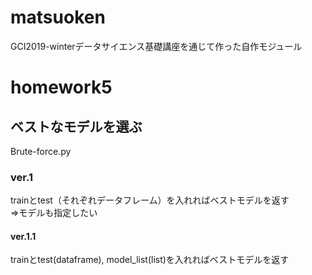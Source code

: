 # matsuoken
GCI2019-winterデータサイエンス基礎講座を通じて作った自作モジュール
# homework5
## ベストなモデルを選ぶ
Brute-force.py<br>
### ver.1
trainとtest（それぞれデータフレーム）を入れればベストモデルを返す
<br>=>モデルも指定したい
#### ver.1.1
trainとtest(dataframe), model_list(list)を入れればベストモデルを返す
